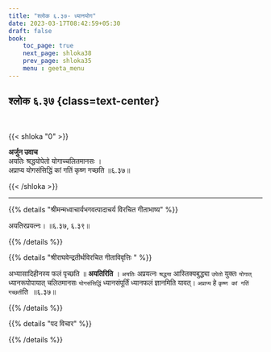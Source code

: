 ```yaml
---
title: "श्लोक ६.३७- ध्यानयोग"
date: 2023-03-17T08:42:59+05:30
draft: false
book:
    toc_page: true
    next_page: shloka38
    prev_page: shloka35
    menu : geeta_menu
---
```




## श्लोक ६.३७ {class=text-center}

<br/>

{{< shloka  "0"  >}}

**अर्जुन उवाच**  
अयतिः श्रद्धयोपेतो योगाच्चलितमानसः ।   
अप्राप्य योगसंसिद्धिं कां गतिं कृष्ण गच्छति ॥६.३७॥

{{< /shloka >}}

---

{{% details "श्रीमन्मध्वाचार्यभगवत्पादाचर्य विरचित  गीताभाष्य" %}}

अयतिरप्रयत्नः।  ॥६.३७, ६.३९॥

{{% /details %}}


{{% details "श्रीराघवेन्द्रतीर्थविरचित गीताविवृत्तिः " %}}

अभ्यासादिहीनस्य फलं पृच्छति ॥ **अयतिरिति** । `अयतिः` अप्रयत्नः
`श्रद्धया` आस्तिक्यबुद्ध्या `उपेतो` युक्तः `योगात्‌` ध्यानरूपोपायात्‌
चलितमानसः `योगसंसिद्धिं` ध्यानसंपूर्तिं ध्यानफलं ज्ञानमिति यावत्‌।
`अप्राप्य` हे `कृष्ण कां गतिं गच्छती`ति ‌ ॥६.३७॥

{{% /details %}}



{{% details "पद विचार" %}}


{{% /details %}}
